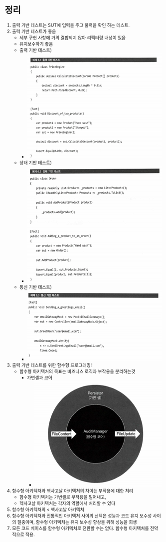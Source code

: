 # 정리
1. 출력 기반 테스트는 SUT에 입력을 주고 풀력을 확인 하는 테스트.
2. 출력 기반 테스트가 좋음
   - 세부 구현 사항에 거의 결합되지 않아 리펙터링 내성이 있음
   - 유지보수하기 좋음
   - 출력 기반 테스트)
     - ![img_1.png](img_1.png)
   - 상태 기반 테스트)
     - ![img_2.png](img_2.png)
   - 통신 기반 테스트)
     - ![img_3.png](img_3.png)
3. 출력 기반 테스트를 위한 함수형 프로그래밍!
   - 함수형 아키텍처의 목표는 비즈니스 로직과 부작용을 분리하는것
     - 가변셀과 코어
        - ![img.png](img.png)
4. 함수형 아키텍처와 헥사고날 아키텍처의 차이는 부작용에 대한 처리
   - 함수형 아키텍처는 가변셀로 부작용을 밀어내고,
   - 헥사고날 아키텍처는 각자의 역할에서 처리할 수 있다
5. 함수형 아키텍처의 < 헥사고날 아키텍처
6. 함수형 아키텍처와 전통적인 아키텍처 사이의 선택은 성능과 코드 유지 보수성 사이의 절충이며, 함수형 아키텍처는 유지 보수성 향상을 위해 성능을 희생
7. 모든 코드 베이스를 함수형 아키텍처로 전환할 수는 없다. 함수형 아키텍처를 전약적으로 적용.
